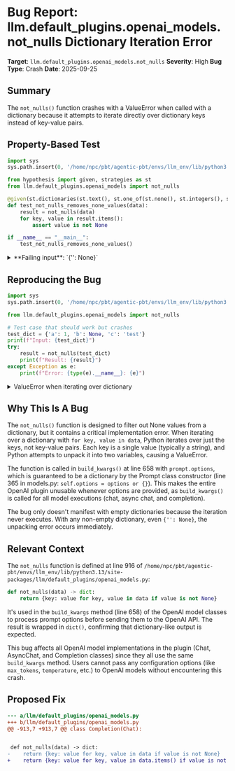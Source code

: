 # Bug Report: llm.default_plugins.openai_models.not_nulls Dictionary Iteration Error

**Target**: `llm.default_plugins.openai_models.not_nulls`
**Severity**: High
**Bug Type**: Crash
**Date**: 2025-09-25

## Summary

The `not_nulls()` function crashes with a ValueError when called with a dictionary because it attempts to iterate directly over dictionary keys instead of key-value pairs.

## Property-Based Test

```python
import sys
sys.path.insert(0, '/home/npc/pbt/agentic-pbt/envs/llm_env/lib/python3.13/site-packages')

from hypothesis import given, strategies as st
from llm.default_plugins.openai_models import not_nulls

@given(st.dictionaries(st.text(), st.one_of(st.none(), st.integers(), st.text())))
def test_not_nulls_removes_none_values(data):
    result = not_nulls(data)
    for key, value in result.items():
        assert value is not None

if __name__ == "__main__":
    test_not_nulls_removes_none_values()
```

<details>

<summary>
**Failing input**: `{'': None}`
</summary>
```
Traceback (most recent call last):
  File "/home/npc/pbt/agentic-pbt/worker_/26/hypo.py", line 14, in <module>
    test_not_nulls_removes_none_values()
    ~~~~~~~~~~~~~~~~~~~~~~~~~~~~~~~~~~^^
  File "/home/npc/pbt/agentic-pbt/worker_/26/hypo.py", line 8, in test_not_nulls_removes_none_values
    def test_not_nulls_removes_none_values(data):
                   ^^^
  File "/home/npc/pbt/agentic-pbt/envs/llm_env/lib/python3.13/site-packages/hypothesis/core.py", line 2124, in wrapped_test
    raise the_error_hypothesis_found
  File "/home/npc/pbt/agentic-pbt/worker_/26/hypo.py", line 9, in test_not_nulls_removes_none_values
    result = not_nulls(data)
  File "/home/npc/pbt/agentic-pbt/envs/llm_env/lib/python3.13/site-packages/llm/default_plugins/openai_models.py", line 916, in not_nulls
    return {key: value for key, value in data if value is not None}
                           ^^^^^^^^^^
ValueError: not enough values to unpack (expected 2, got 0)
Falsifying example: test_not_nulls_removes_none_values(
    data={'': None},
)
```
</details>

## Reproducing the Bug

```python
import sys
sys.path.insert(0, '/home/npc/pbt/agentic-pbt/envs/llm_env/lib/python3.13/site-packages')

from llm.default_plugins.openai_models import not_nulls

# Test case that should work but crashes
test_dict = {'a': 1, 'b': None, 'c': 'test'}
print(f"Input: {test_dict}")
try:
    result = not_nulls(test_dict)
    print(f"Result: {result}")
except Exception as e:
    print(f"Error: {type(e).__name__}: {e}")
```

<details>

<summary>
ValueError when iterating over dictionary
</summary>
```
Input: {'a': 1, 'b': None, 'c': 'test'}
Error: ValueError: not enough values to unpack (expected 2, got 1)
```
</details>

## Why This Is A Bug

The `not_nulls()` function is designed to filter out None values from a dictionary, but it contains a critical implementation error. When iterating over a dictionary with `for key, value in data`, Python iterates over just the keys, not key-value pairs. Each key is a single value (typically a string), and Python attempts to unpack it into two variables, causing a ValueError.

The function is called in `build_kwargs()` at line 658 with `prompt.options`, which is guaranteed to be a dictionary by the Prompt class constructor (line 365 in models.py: `self.options = options or {}`). This makes the entire OpenAI plugin unusable whenever options are provided, as `build_kwargs()` is called for all model executions (chat, async chat, and completion).

The bug only doesn't manifest with empty dictionaries because the iteration never executes. With any non-empty dictionary, even `{'': None}`, the unpacking error occurs immediately.

## Relevant Context

The `not_nulls` function is defined at line 916 of `/home/npc/pbt/agentic-pbt/envs/llm_env/lib/python3.13/site-packages/llm/default_plugins/openai_models.py`:

```python
def not_nulls(data) -> dict:
    return {key: value for key, value in data if value is not None}
```

It's used in the `build_kwargs` method (line 658) of the OpenAI model classes to process prompt options before sending them to the OpenAI API. The result is wrapped in `dict()`, confirming that dictionary-like output is expected.

This bug affects all OpenAI model implementations in the plugin (Chat, AsyncChat, and Completion classes) since they all use the same `build_kwargs` method. Users cannot pass any configuration options (like `max_tokens`, `temperature`, etc.) to OpenAI models without encountering this crash.

## Proposed Fix

```diff
--- a/llm/default_plugins/openai_models.py
+++ b/llm/default_plugins/openai_models.py
@@ -913,7 +913,7 @@ class Completion(Chat):


 def not_nulls(data) -> dict:
-    return {key: value for key, value in data if value is not None}
+    return {key: value for key, value in data.items() if value is not None}
```